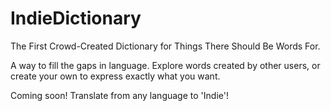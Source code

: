 # IndieDictionary

The First Crowd-Created Dictionary for Things There Should Be Words For. 

A way to fill the gaps in language. Explore words created by other users, or create your own to express exactly what you want.

Coming soon! Translate from any language to 'Indie'!
